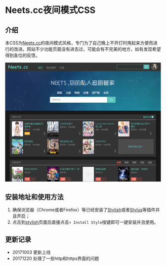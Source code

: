 # Neets.cc夜间模式CSS	

## 介绍

本CSS为[Neets.cc](http://neets.cc/)的夜间模式风格，专门为了自己晚上不开灯时用起来方便而进行的改进。网站不少功能页面没有进去过，可能会有不完美的地方，如有发现希望得到各位的反馈。

![首页](https://raw.githubusercontent.com/swsoyee/neets.cc-night-mode-CSS/master/index_screenshot.png)

## 安装地址和使用方法

1. 确保浏览器（Chrome或者Firefox）等已经安装了[Stylish](https://chrome.google.com/webstore/detail/stylish-custom-themes-for/fjnbnpbmkenffdnngjfgmeleoegfcffe?utm_source=chrome-ntp-icon)或者[Stylus](https://chrome.google.com/webstore/detail/stylus/clngdbkpkpeebahjckkjfobafhncgmne?utm_source=chrome-ntp-icon)等插件并且开启；
2. 点击到[stylish](https://userstyles.org/styles/149089/neets-cc)页面后直接点击`⬇ Install Style`按键即可一键安装并且使用。



## 更新记录

- 20171003 更新上线
- 20171220 处理了一些http和https界面的问题